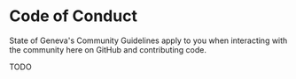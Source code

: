 # Code of Conduct

State of Geneva's Community Guidelines apply to you when interacting with the community here on GitHub and contributing code.

TODO
